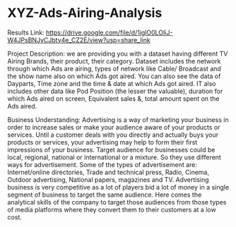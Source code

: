 # XYZ-Ads-Airing-Analysis
Results Link: https://drive.google.com/file/d/1iglO0LOIiJ-W4JPsBNJvCJbtv4e_CZ2E/view?usp=share_link

Project Description: 
we are providing you with a dataset having different TV Airing Brands, their product, their category. Dataset includes the network through which Ads are airing,  types of network like Cable/ Broadcast and the show name also on which Ads got aired. You can also see the data of Dayparts, Time zone and the time & date at which Ads got aired. IT also includes other data like Pod Position (the lesser the valuable), duration for which Ads aired on screen, Equivalent sales &, total amount spent on the Ads aired. 

Business Understanding:
Advertising is a way of marketing your business in order to increase sales or make your audience aware of your products or services. Until a customer deals with you directly and actually buys your products or services, your advertising may help to form their first impressions of your business. Target audience for businesses could be local, regional, national or international or a mixture. So they use different ways for advertisement. Some of the types of advertisement are: Internet/online directories, Trade and technical press, Radio, Cinema, Outdoor advertising, National papers, magazines and TV. Advertising business is very competitive as a lot of players bid a lot of money in a single segment of business to target the same audience. Here comes the analytical skills of the company to target those audiences from those types of media platforms where they convert them to their customers at a low cost. 
